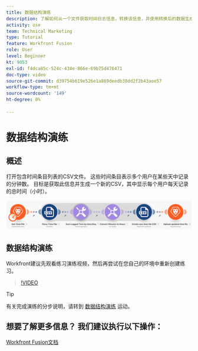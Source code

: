 ```yaml
---
title: 数据结构演练
description: 了解如何从一个文件获取时间日志信息，转换该信息，并使用转换后的数据生成一个新文件 [!DNL Adobe Workfront Fusion].
activity: use
team: Technical Marketing
type: Tutorial
feature: Workfront Fusion
role: User
level: Beginner
kt: 9053
exl-id: f4dca85c-524c-434e-866e-69b75d476471
doc-type: video
source-git-commit: d39754b619e526e1a869deedb38dd2f2b43aee57
workflow-type: tm+mt
source-wordcount: '149'
ht-degree: 0%

---
```


# 数据结构演练

## 概述

打开包含时间条目列表的CSV文件。 这些时间条目表示多个用户在某些天中记录的分钟数。 目标是获取此信息并生成一个新的CSV，其中显示每个用户每天记录的总时间（小时）。

![融合场景的图像](assets/data-structures-and-data-stores-1.png)

## 数据结构演练

Workfront建议先观看练习演练视频，然后再尝试在您自己的环境中重新创建练习。

>[!VIDEO](https://video.tv.adobe.com/v/335294/?quality=12)

>[!TIP]
>
>有关完成演练的分步说明，请转到 [数据结构演练](https://experienceleague.adobe.com/docs/workfront-learn/tutorials-workfront/fusion/exercises/data-structures.html?lang=en) 运动。


## 想要了解更多信息？ 我们建议执行以下操作：

[Workfront Fusion文档](https://experienceleague.adobe.com/docs/workfront/using/adobe-workfront-fusion/workfront-fusion-2.html?lang=en)
